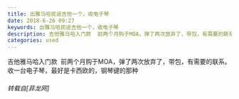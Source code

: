 ```yaml
---
title: 出雅马哈民谣吉他一个，收电子琴
date: 2018-6-26 09:27
keywords: 出雅马哈民谣吉他一个，收电子琴
description: 吉他雅马哈入门款  前两个月购于MOA，弹了两次放弃了，带包，有需要的联系。收一台电子琴，最好是卡西欧的，钢琴键的那种
categories: used
---
```

<td class="t_f" id="postmessage_1452149">

吉他雅马哈入门款  前两个月购于MOA，弹了两次放弃了，带包，有需要的联系。<br/>
收一台电子琴，最好是卡西欧的，钢琴键的那种</td>
###### 转载自[菲龙网]